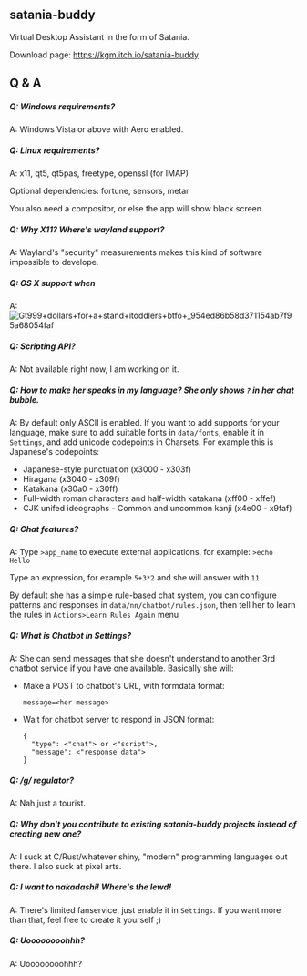 ## satania-buddy
Virtual Desktop Assistant in the form of Satania.

Download page: https://kgm.itch.io/satania-buddy

## Q & A
##### Q: Windows requirements?

A: Windows Vista or above with Aero enabled.

##### Q: Linux requirements?

A: x11, qt5, qt5pas, freetype, openssl (for IMAP)

Optional dependencies: fortune, sensors, metar

You also need a compositor, or else the app will show black screen.

##### Q: Why X11? Where's wayland support?

A: Wayland's "security" measurements makes this kind of software impossible to develope.

##### Q: OS X support when

A:![Gt999+dollars+for+a+stand+itoddlers+btfo+_954ed86b58d371154ab7f95a68054faf](https://user-images.githubusercontent.com/7451778/155552903-936f2ff1-a32b-4fe2-bbbd-0403d169808a.gif)

##### Q: Scripting API?

A: Not available right now, I am working on it.

##### Q: How to make her speaks in my language? She only shows `?` in her chat bubble.

A: By default only ASCII is enabled. If you want to add supports for your language, make sure to add suitable fonts in `data/fonts`, enable it in `Settings`, and add unicode codepoints in Charsets.
For example this is Japanese's codepoints:
- Japanese-style punctuation (x3000 - x303f)
- Hiragana (x3040 - x309f)
- Katakana (x30a0 - x30ff)
- Full-width roman characters and half-width katakana (xff00 - xffef)
- CJK unifed ideographs - Common and uncommon kanji (x4e00 - x9faf)

##### Q: Chat features?
A: Type `>app_name` to execute external applications, for example: `>echo Hello`

Type an expression, for example `5+3*2` and she will answer with `11`

By default she has a simple rule-based chat system, you can configure patterns and responses in `data/nn/chatbot/rules.json`, then tell her to learn the rules in `Actions>Learn Rules Again` menu

##### Q: What is Chatbot in Settings?

A: She can send messages that she doesn't understand to another 3rd chatbot service if you have one available. Basically she will:
- Make a POST to chatbot's URL, with formdata format:
  ```
  message=<her message>
  ```
- Wait for chatbot server to respond in JSON format:
  ```
  {
    "type": <"chat"> or <"script">,
    "message": <"response data">
  }
  ```

##### Q: /g/ regulator?

A: Nah just a tourist.

##### Q: Why don't you contribute to existing satania-buddy projects instead of creating new one?

A: I suck at C/Rust/whatever shiny, "modern" programming languages out there. I also suck at pixel arts.

##### Q: I want to nakadashi! Where's the lewd!

A: There's limited fanservice, just enable it in `Settings`. If you want more than that, feel free to create it yourself ;)

##### Q: Uoooooooohhh?

A: Uoooooooohhh?
